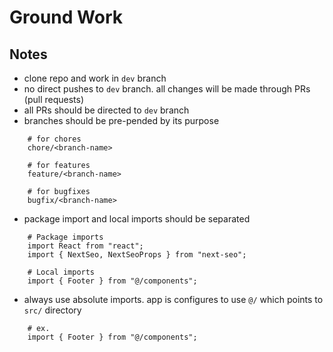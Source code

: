 # Ground Work

## Notes

- clone repo and work in `dev` branch
- no direct pushes to `dev` branch. all changes will be made through PRs (pull requests)
- all PRs should be directed to `dev` branch
- branches should be pre-pended by its purpose

```
    # for chores
    chore/<branch-name>

    # for features
    feature/<branch-name>

    # for bugfixes
    bugfix/<branch-name>
```

- package import and local imports should be separated

```
    # Package imports
    import React from "react";
    import { NextSeo, NextSeoProps } from "next-seo";

    # Local imports
    import { Footer } from "@/components";
```

- always use absolute imports. app is configures to use `@/` which points to `src/` directory

```
    # ex.
    import { Footer } from "@/components";
```
